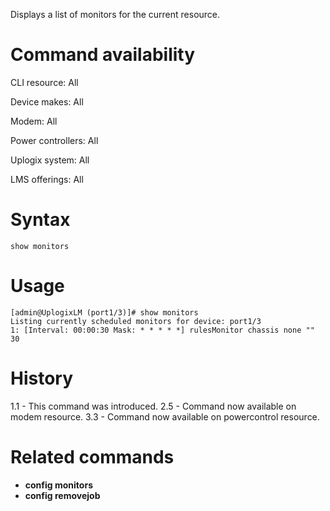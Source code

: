 <!-- 5.4 -->

Displays a list of monitors for the current resource.

# Command availability 

CLI resource: All

Device makes: All

Modem: All

Power controllers: All

Uplogix system: All

LMS offerings: All

# Syntax

```
show monitors
```

# Usage 

```
[admin@UplogixLM (port1/3)]# show monitors
Listing currently scheduled monitors for device: port1/3
1: [Interval: 00:00:30 Mask: * * * * *] rulesMonitor chassis none "" 30
```

# History 

1.1 - This command was introduced.
2.5 - Command now available on modem resource.
3.3 - Command now available on powercontrol resource.

# Related commands 

- **config monitors**
- **config removejob**
